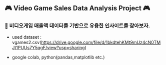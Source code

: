 ## 🎮 Video Game Sales Data Analysis Project 🎮

### 💁 비디오게임 매출액 데이터를 기반으로 유용한 인사이트를 찾아보자.

- used dataset : vgames2.csv(https://drive.google.com/file/d/1bkdtehKMt9mUz4cN0TMJt1PUUs7Y5qgF/view?usp=sharing)

- google colab, python(pandas,matplotlib etc.)
